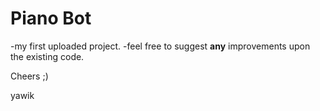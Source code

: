 # Piano Bot #
-my first uploaded project.
-feel free to suggest **any** improvements upon the existing code.

Cheers ;)

yawik